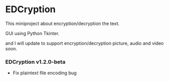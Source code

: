 # EDCryption

This miniproject about encryption/decryption the text.

GUI using Python Tkinter.

and I will update to support encryption/decryption picture, audio and video soon.

### EDCryption v1.2.0-beta
- Fix plaintext file encoding bug
